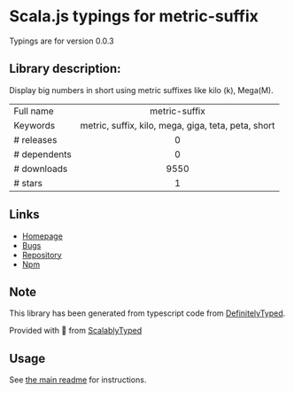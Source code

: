 
# Scala.js typings for metric-suffix

Typings are for version 0.0.3

## Library description:
Display big numbers in short using metric suffixes like kilo (k), Mega(M).

|                    |                 |
| ------------------ | :-------------: |
| Full name          | metric-suffix |
| Keywords           | metric, suffix, kilo, mega, giga, teta, peta, short |
| # releases         | 0 |
| # dependents       | 0 |
| # downloads        | 9550 |
| # stars            | 1 |

## Links
- [Homepage](https://github.com/mstdokumaci/metric-suffix.js)
- [Bugs](https://github.com/mstdokumaci/metric-suffix.js/issues)
- [Repository](https://github.com/mstdokumaci/metric-suffix.js)
- [Npm](https://www.npmjs.com/package/metric-suffix)
    


## Note
This library has been generated from typescript code from [DefinitelyTyped](https://definitelytyped.org).

Provided with :purple_heart: from [ScalablyTyped](https://github.com/oyvindberg/ScalablyTyped)

## Usage
See [the main readme](../../readme.md) for instructions.


